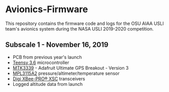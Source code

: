 # Avionics-Firmware
This repository contains the firmware code and logs for the OSU AIAA USLI team's avionics system during the NASA USLI 2019-2020 competition.

## Subscale 1 - November 16, 2019
- PCB from previous year's launch
- [Teensy 3.6](https://www.pjrc.com/store/teensy36.html) microcontroller
- [MTK3339](https://www.adafruit.com/product/746) - Adafruit Ultimate GPS Breakout - Version 3
- [MPL3115A2](https://www.adafruit.com/product/1893) pressure/altimeter/temperature sensor
- [Digi XBee-PRO® XSC](https://www.digi.com/products/embedded-systems/digi-xbee/rf-modules/sub-1-ghz-modules/xbee-pro-xsc) transceivers
- Logged altitude data from launch
